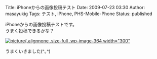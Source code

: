 Title: iPhoneからの画像投稿テスト
Date: 2009-07-23 03:30
Author: masayukig
Tags: テスト, iPhone, PHS-Mobile-Phone
Status: published

iPhoneからの画像投稿テストです。  
うまく投稿できるかな？

[![picture](http://210.253.99.206/blog/wp-content/uploads/2009/07/l_480_276_9BEF2191-59A5-4ACE-B8F4-B16E91B85614.jpeg){.alignnone
.size-full .wp-image-364 width="300"
](http://210.253.99.206/blog/wp-content/uploads/2009/07/l_480_276_9BEF2191-59A5-4ACE-B8F4-B16E91B85614.jpeg)

うまくいきました(\^｡\^)
